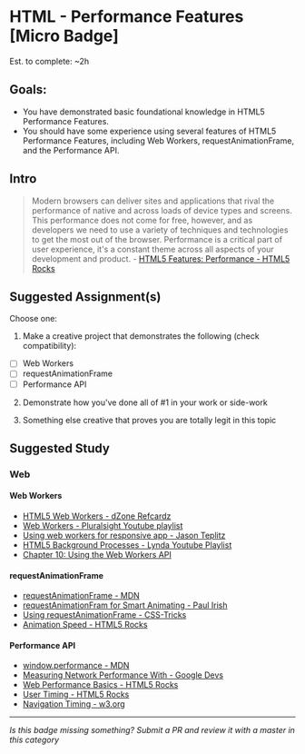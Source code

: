 HTML - Performance Features [Micro Badge]
=================================================

Est. to complete: ~2h


Goals:
------

- You have demonstrated basic foundational knowledge in HTML5 Performance Features.
- You should have some experience using several features of HTML5 Performance Features, including Web Workers, requestAnimationFrame, and the Performance API.


Intro
-----

> Modern browsers can deliver sites and applications that rival the performance of native and across loads of device types and screens. This performance does not come for free, however, and as developers we need to use a variety of techniques and technologies to get the most out of the browser. Performance is a critical part of user experience, it's a constant theme across all aspects of your development and product. - [HTML5 Features: Performance - HTML5 Rocks](http://www.html5rocks.com/en/features/performance)


Suggested Assignment(s)
-----------------------

Choose one:

1) Make a creative project that demonstrates the following (check compatibility):  
- [ ] Web Workers
- [ ] requestAnimationFrame
- [ ] Performance API
 
2) Demonstrate how you've done all of #1 in your work or side-work

3) Something else creative that proves you are totally legit in this topic


Suggested Study
---------------

### Web 

#### Web Workers

  - [HTML5 Web Workers - dZone Refcardz](https://dzone.com/refcardz/html5-web-workers)
  - [Web Workers - Pluralsight Youtube playlist](https://www.youtube.com/watch?v=lphkjN7S79Q&list=PLTGuLY9dBAgCEpYU_qWvoHIihbZILSQ9D)
  - [Using web workers for responsive app - Jason Teplitz](https://www.youtube.com/watch?v=Kz_zKXiNGSE)
  - [HTML5 Background Processes - Lynda Youtube Playlist](https://youtu.be/yJAInyORM44?list=PL88GcyQxslJAvc68mK6gzPw-XBS2D19Tq)
  - [Chapter 10: Using the Web Workers API](http://apress.jensimmons.com/v5/pro-html5-programming/ch10.html)

#### requestAnimationFrame

  - [requestAnimationFrame - MDN](https://developer.mozilla.org/en-US/docs/Web/API/window/requestAnimationFrame)
  - [requestAnimationFram for Smart Animating - Paul Irish](http://www.paulirish.com/2011/requestanimationframe-for-smart-animating/)
  - [Using requestAnimationFrame - CSS-Tricks](https://css-tricks.com/using-requestanimationframe/)
  - [Animation Speed - HTML5 Rocks](http://www.html5rocks.com/en/tutorials/speed/animations/)

#### Performance API

  - [window.performance - MDN](https://developer.mozilla.org/en-US/docs/Web/API/Window/performance)
  - [Measuring Network Performance With - Google Devs](http://googledevelopers.blogspot.com/2013/12/measuring-network-performance-with.html)
  - [Web Performance Basics - HTML5 Rocks](http://www.html5rocks.com/en/tutorials/webperformance/basics/)
  - [User Timing - HTML5 Rocks](http://www.html5rocks.com/en/tutorials/webperformance/usertiming/)
  - [Navigation Timing - w3.org](https://www.w3.org/TR/navigation-timing/)

-----

*Is this badge missing something? Submit a PR and review it with a master in this category*
